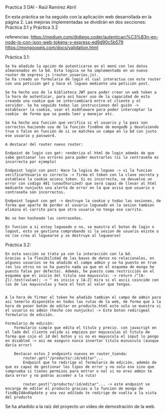 Practica 3 DAI - Raúl Ramírez Abril

En esta práctica se ha seguido con la aplicación web desarrollada en la página 2.
Las mejoras implementadas se dividirán en dos secciones: Práctica 3.1 y Práctica 3.2

referencias:
    https://medium.com/@diego.coder/autenticaci%C3%B3n-en-node-js-con-json-web-tokens-y-express-ed9d90c5b579
    https://mongoosejs.com/docs/validation.html
    

Práctica 3.1:

    Se ha añadido la opción de autenticarse en el menú con los datos almacenados en la bd. Esta lógica se ha implementado en un nuevo router de express js (router_usuarios.js). 
    Se ha creado un formulario de login el cual interactua con este router con una petición get y hace el logueo mediante una petición post.

    Se ha hecho uso de la biblioteca JWT para poder crear un web token a la hora de autenticar, para así hacer uso de la capacidad de esta creando una cookie que se intercambiará entre el cliente y el servidor. Se ha seguido todas las instrucciones del guión -> establecer la cookie, usar el middleware para poder interceptar la cookie  de forma que se pueda leer y manejar etc.

    Se ha hecho una función que verifica si el usuario y la pass son correctos haciendo uso de la función findOne de mongodb y devolviendo true o false en función de si se matchea un campo en la bd con justo ese usuario y password.

    A destacar del router nuevo router: 

    Endpoint de login con get: renderiza el html de login además de que sabe gestionar los errores para poder mostrarlos (si la contraseña es incorrecta por ejemplo)

    Endpoint login con post: Hace la logica de logueo -> si la funcion verificarUsuario es correcta -> firma el token con la clave secreta y establece la cookie access_token. Si es incorrecta, se devuelve un error con codigo 401 (unauthorized) que será capaz de llevar al html mediante nunjucks una alerta de error en la que avisa que usuario o contraseña son incorrectos.

    Endpoint logout con get -> destruye la cookie y todas las sesiones, de forma que aparte de perder el usuario logueado en la sesion tambien elimina el carrito para que otro usuario no tenga ese carrito.

    No se han hasheado las contraseñas. 

    En funcion a si estoy logueado o no, se muestra el boton de login o logout, esto se gestiona comprobando si la sesion de usuario existe o no (se crea al loguearse y se destruye al loguearse)

Práctica 3.2: 

    En esta sección se trata ya con la interacción con la bd.
    Gracias a la flexibilidad de las bases de datos no relacionales, en algunos usuarios se ha añadido el campo admin y se ha puesto en true (en los otros no se ha puesto nada ya que en el esquema de mongo he puesto false por defecto). Además, he puesto como restricción en el esquema que el inicio del titulo sea mayusculo: -> return /^[A-Z]/.test(value); -> ^ es inicio y [A-Z] mira si el ascii coincide con los de las mayusculas y hace el test al valor que tengas.
    

    A la hora de firmar el token he añadido tambien el campo de admin para asi tenerlo disponible en todos las rutas de la web, de forma que a la hora de poner botón de editar en producto.html este solo se muestra si el usuario es admin (hecho con nunjucks) -> Este boton redirigeal formulario de edición.

    Formulario de edición: 
        Formulario simple que edita el titulo y precio. con javacript en el lado del cliente valido si empieza por mayusculas el titulo de forma que cojo el id del boton y si no es mayuscula el input lo pongo en disabled -> asi me aseguro nunca insertar titulo minusculo (aunque daría error)

        Destacar estos 2 endpoints nuevos en router_tienda:
            router.get("/producto/:id/editar"...
            Endpoint que te redirige al formulario de edición, además de que es capaz de gestionar los tipos de error y no solo eso sino que comprueba si tienes permisos para entrar o no( si no eres admin te dara error y no podras acceder a la ruta)

            router.post("/producto/:id/editar"... -> este endpoint se encarga de editar el producto gracias a la funcion de mongo de findByIdAndUpdate y una vez editado te redirige de vuelta a la vista del producto

Se ha añadido a la raiz del proyecto un video de demostración de la web. 
